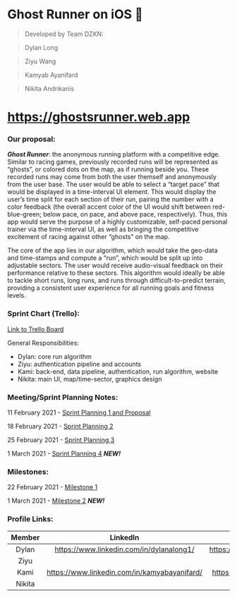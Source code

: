 # Ghost Runner on iOS :ghost:

> Developed by Team DZKN:

> Dylan Long  

> Ziyu Wang

> Kamyab Ayanifard

> Nikita Andrikanis

# https://ghostsrunner.web.app

### Our proposal:

***Ghost Runner***: the anonymous running platform with a competitive edge. Similar to racing games, previously recorded runs will be represented as “ghosts”, or colored dots on the map, as if running beside you. These recorded runs may come from both the user themself and anonymously from the user base. The user would be able to select a “target pace” that would be displayed in a time-interval UI element. This would display the user’s time split for each section of their run, pairing the number with a color feedback (the overall accent color of the UI would shift between red-blue-green; below pace, on pace, and above pace, respectively). Thus, this app would serve the purpose of a highly customizable, self-paced personal trainer via the time-interval UI, as well as bringing the competitive excitement of racing against other “ghosts” on the map.

The core of the app lies in our algorithm, which would take the geo-data and time-stamps and compute a “run”, which would be split up into adjustable sectors. The user would receive audio-visual feedback on their performance relative to these sectors. This algorithm would ideally be able to tackle short runs, long runs, and runs through difficult-to-predict terrain, providing a consistent user experience for all running goals and fitness levels.

### Sprint Chart (Trello):
[Link to Trello Board](https://trello.com/b/EvIk6hce/dzkn-ghost-runner)

General Responsibilities:
- Dylan: core run algorithm
- Ziyu: authentication pipeline and accounts
- Kami: back-end, data pipeline, authentication, run algorithm, website
- Nikita: main UI, map/time-sector, graphics design

### Meeting/Sprint Planning Notes:

11 February 2021 - [Sprint Planning 1 and Proposal](https://docs.google.com/document/d/1Y4POqneNCZ1JXG9e6VGOsLXFdwB2L2I7I2TDs0K9TpU/edit?usp=sharing)

18 February 2021 - [Sprint Planning 2](https://docs.google.com/document/d/1WIuyM43pmhlOwvQq3lfGjFDhGgT85jWmO40kayEHhEU/edit?usp=sharing)

25 February 2021 - [Sprint Planning 3](https://docs.google.com/document/d/1W977kMpqJkgv5KH4pijB8ygc9R7gZMIT5jJi9BzREAg/edit?usp=sharing)

1 March 2021 - [Sprint Planning 4](https://docs.google.com/document/d/1mfccGnBMsnO_ylIYfPCAjiATX0Gm9TYbMSQI34YTee0/edit?usp=sharing) ***NEW!***

### Milestones:

22 February 2021 - [Milestone 1](https://docs.google.com/document/d/1cL5qjSXlPTK8lDtkn_iZbdCze0-BJGtdw--Mh1lu0pw/edit?usp=sharing)

1 March 2021 - [Milestone 2](https://docs.google.com/document/d/1NXl5295iFcDbcbgTRkMIKKjs6uULBk3kL2gjudqogIo/edit?usp=sharing) ***NEW!***

### Profile Links:

| Member | LinkedIn | Github |
|:------:|:--------:|:------:|
|  Dylan | https://www.linkedin.com/in/dylanalong1/ | https://github.com/dylanalong |
|  Ziyu  |  |  |
|  Kami  | https://www.linkedin.com/in/kamyabayanifard/ | https://github.com/kamiab1/ |
| Nikita |  |  |
